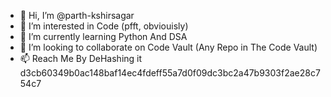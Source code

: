 - 👋 Hi, I’m @parth-kshirsagar
- 👀 I’m interested in Code (pfft, obviouisly)
- 🌱 I’m currently learning Python And DSA
- 💞️ I’m looking to collaborate on Code Vault (Any Repo in The Code Vault)
- 📫 Reach Me By DeHashing it d3cb60349b0ac148baf14ec4fdeff55a7d0f09dc3bc2a47b9303f2ae28c754c7

<!---
parth-kshirsagar/parth-kshirsagar is a ✨ special ✨ repository because its `README.md` (this file) appears on your GitHub profile.
You can click the Preview link to take a look at your changes.
--->
